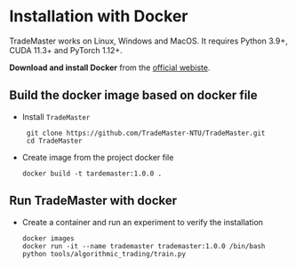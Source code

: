 # Installation with Docker
TradeMaster works on Linux, Windows and MacOS. It requires Python 3.9+, CUDA 11.3+ and PyTorch 1.12+.

__Download and install Docker__ from the [official webiste](https://docs.docker.com/engine/install/).

## Build the docker image based on docker file
- Install `TradeMaster`
  ```
   git clone https://github.com/TradeMaster-NTU/TradeMaster.git
   cd TradeMaster
  ```
- Create image from the project docker file

  ```
  docker build -t tardemaster:1.0.0 .
  ```


##  Run TradeMaster with docker

- Create a container and run an experiment to verify the installation

  ```
  docker images
  docker run -it --name trademaster trademaster:1.0.0 /bin/bash
  python tools/algorithmic_trading/train.py
  ```
